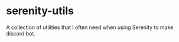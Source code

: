 # serenity-utils
A collection of utilities that I often need when using Serenity to make discord bot.
